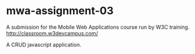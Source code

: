 # mwa-assignment-03

A submission for the Mobile Web Applications course run by W3C training. http://classroom.w3devcampus.com/

A CRUD javascript application.

